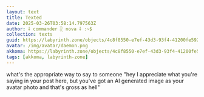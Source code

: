 ```yaml
---
layout: text
title: Texted
date: 2025-03-26T03:58:14.797563Z
author: ⸸ commander ░ nova ⸸ :~$
collection: texts
guid: https://labyrinth.zone/objects/4c8f8550-e7ef-43d3-93f4-41200fe59208
avatar: /img/avatar/daemon.png
akkoma: https://labyrinth.zone/objects/4c8f8550-e7ef-43d3-93f4-41200fe59208
tags: [akkoma, labyrinth-zone]
---
```


<p>what's the appropriate way to say to someone "hey I appreciate what you're saying in your post here, but you've got an AI generated image as your avatar photo and that's gross as hell"</p>